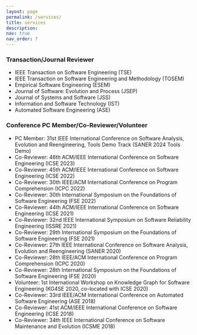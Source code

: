 ```yaml
---
layout: page
permalink: /services/
title: services
description:
nav: true
nav_order: 7
---
```


### Transaction/Journal Reviewer

- IEEE Transaction on Software Engineering (TSE)
- IEEE Transaction on Software Engineering and Methodology (TOSEM)
- Empirical Software Engineering (ESEM)
- Journal of Software: Evolution and Process (JSEP)
- Journal of Systems and Software (JSS)
- Information and Software Technology (IST)
- Automated Software Engineering (ASE)

### Conference PC Member/Co-Reviewer/Volunteer

- PC Member: 31st IEEE International Conference on Software Analysis, Evolution and Reengineering, Tools Demo Track (SANER 2024 Tools Demo)
- Co-Reviewer: 46th ACM/IEEE International Conference on Software Engineering (ICSE 2023)
- Co-Reviewer: 45th ACM/IEEE International Conference on Software Engineering (ICSE 2022)
- Co-Reviewer: 30th IEEE/ACM International Conference on Program Comprehension (ICPC 2022)
- Co-Reviewer: 30th International Symposium on the Foundations of Software Engineering (FSE 2022)
- Co-Reviewer: 44th ACM/IEEE International Conference on Software Engineering (ICSE 2021)
- Co-Reviewer: 32nd IEEE International Symposium on Software Reliability Engineering (ISSRE 2021)
- Co-Reviewer: 29th International Symposium on the Foundations of Software Engineering (FSE 2021)
- Co-Reviewer: 27th IEEE International Conference on Software Analysis, Evolution and Reengineering (SANER 2020)
- Co-Reviewer: 28th IEEE/ACM International Conference on Program Comprehension (ICPC 2020)
- Co-Reviewer: 28th International Symposium on the Foundations of Software Engineering (FSE 2020)
- Volunteer: 1st International Workshop on Knowledge Graph for Software Engineering (KG4SE 2020, co-located with ICSE 2020)
- Co-Reviewer: 33rd IEEE/ACM International Conference on Automated Software Engineering (ASE 2018)
- Co-Reviewer: 41st ACM/IEEE International Conference on Software Engineering (ICSE 2018)
- Co-Reviewer: 34th IEEE International Conference on Software Maintenance and Evolution (ICSME 2018)
